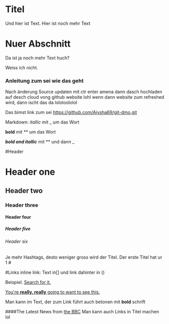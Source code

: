 # Titel

Und hier ist Text.
Hier ist noch mehr Text

# Nuer Abschnitt

Da ist ja noch mehr Text huch?

Weiss ich nicht.

### Anleitung zum sei wie das geht

Nach änderung Source updaten mit ctr enter amena
dann dasch hochladen auf desch cloud vong github website lohl
wenn dann website zum refreshed wird, dann ischt das da lololoololol

Das bimst link zum sei
https://github.com/Aiysha69/git-dmo.git

Markdown:
_itallic_ mit _ um das Wort 

**bold** mit ** um das Wort

**_bold and itallic_** mit ** und dann _

#Header

# Header one
## Header two
### Header three
#### Header four
##### Header five
###### Header six
Je mehr Hashtags, desto weniger gross wird der Titel. Der erste Titel hat ur 1 #

#Links 
inline link: Text in[] und link dahinter in ()

Beispiel. [Search for it.](www.google.com)

[You're **really, really** going to want to see this.](www.dailykitten.com)

Man kann im Text, der zum Link führt auch betonen mit **bold** schrift

####The Latest News from [the BBC](www.bbc.com/news)
Man kann auch Links in Titel machen lol

